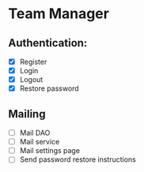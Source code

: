 # Team Manager

## Authentication:
 - [x] Register
 - [x] Login
 - [x] Logout
 - [x] Restore password

## Mailing
 - [ ] Mail DAO
 - [ ] Mail service
 - [ ] Mail settings page
 - [ ] Send password restore instructions